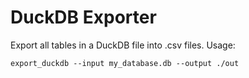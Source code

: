 # DuckDB Exporter
Export all tables in a DuckDB file into .csv files. Usage:
```shell
export_duckdb --input my_database.db --output ./out
```
